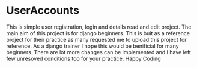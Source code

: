 # UserAccounts
This is simple user registration, login and details read and edit project. The main aim of this project is for django beginners.
This is buit as a reference project for their practice as many requested me to upload this project for reference. 
As a django trainer I hope this would be benificial for many beginners. 
There are lot more changes can be implemented and I have left few unresoved conditions too for your practice.
Happy Coding
